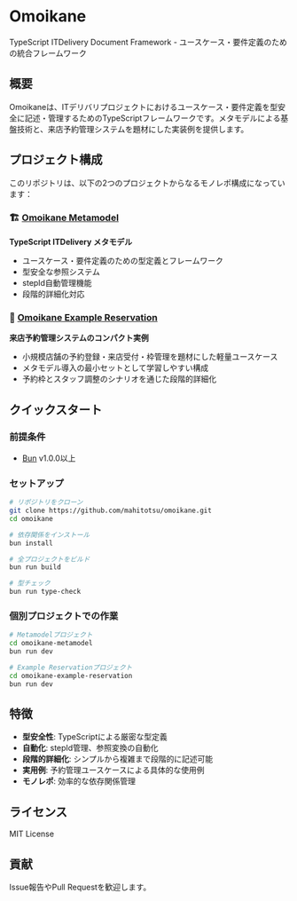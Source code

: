 # Omoikane

TypeScript ITDelivery Document
Framework - ユースケース・要件定義のための統合フレームワーク

## 概要

Omoikaneは、ITデリバリプロジェクトにおけるユースケース・要件定義を型安全に記述・管理するためのTypeScriptフレームワークです。メタモデルによる基盤技術と、来店予約管理システムを題材にした実装例を提供します。

## プロジェクト構成

このリポジトリは、以下の2つのプロジェクトからなるモノレポ構成になっています：

### 🏗️ [Omoikane Metamodel](./omoikane-metamodel/)

**TypeScript ITDelivery メタモデル**

- ユースケース・要件定義のための型定義とフレームワーク
- 型安全な参照システム
- stepId自動管理機能
- 段階的詳細化対応

### 🏪 [Omoikane Example Reservation](./omoikane-example-reservation/)

**来店予約管理システムのコンパクト実例**

- 小規模店舗の予約登録・来店受付・枠管理を題材にした軽量ユースケース
- メタモデル導入の最小セットとして学習しやすい構成
- 予約枠とスタッフ調整のシナリオを通じた段階的詳細化


## クイックスタート

### 前提条件

- [Bun](https://bun.com) v1.0.0以上

### セットアップ

```bash
# リポジトリをクローン
git clone https://github.com/mahitotsu/omoikane.git
cd omoikane

# 依存関係をインストール
bun install

# 全プロジェクトをビルド
bun run build

# 型チェック
bun run type-check
```

### 個別プロジェクトでの作業

```bash
# Metamodelプロジェクト
cd omoikane-metamodel
bun run dev

# Example Reservationプロジェクト
cd omoikane-example-reservation
bun run dev
```

## 特徴

- **型安全性**: TypeScriptによる厳密な型定義
- **自動化**: stepId管理、参照変換の自動化
- **段階的詳細化**: シンプルから複雑まで段階的に記述可能
- **実用例**: 予約管理ユースケースによる具体的な使用例
- **モノレポ**: 効率的な依存関係管理

## ライセンス

MIT License

## 貢献

Issue報告やPull Requestを歓迎します。
